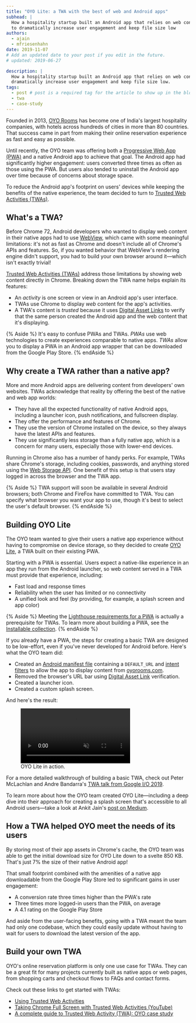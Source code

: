 ```yaml
---
title: "OYO Lite: a TWA with the best of web and Android apps"
subhead: |
  How a hospitality startup built an Android app that relies on web content
  to dramatically increase user engagement and keep file size low
authors:
  - ajain
  - mfriesenhahn
date: 2019-11-07
# Add an updated date to your post if you edit in the future.
# updated: 2019-06-27

description: |
  How a hospitality startup built an Android app that relies on web content to
  dramatically increase user engagement and keep file size low.
tags:
  - post # post is a required tag for the article to show up in the blog.
  - twa
  - case-study
---
```


Founded in 2013, [OYO Rooms](https://www.oyorooms.com/)
has become one of India's largest hospitality companies,
with hotels across hundreds of cities in more than 80 countries.
That success came in part from making their online reservation experience
as fast and easy as possible.

Until recently, the OYO team was offering both a
[Progressive Web App (PWA)](https://developers.google.com/web/progressive-web-apps)
and a native Android app to achieve that goal.
The Android app had significantly higher engagement:
users converted three times as often as those using the PWA.
But users also tended to uninstall the Android app over time
because of concerns about storage space.

To reduce the Android app's footprint on users' devices
while keeping the benefits of the native experience,
the team decided to turn to
[Trusted Web Activities (TWAs)](https://developers.google.com/web/updates/2019/02/using-twa).

## What's a TWA?
Before Chrome 72, Android developers who wanted to display web content in
their native apps had to use
[WebView](https://developer.android.com/reference/android/webkit/WebView),
which came with some meaningful limitations:
it's not as fast as Chrome and doesn't include all of Chrome's APIs and features.
So, if you wanted behavior that WebView's rendering engine didn't support,
you had to build your own browser around it—which isn't exactly trivial!

[Trusted Web Activities (TWAs)](https://developers.google.com/web/updates/2019/02/using-twa)
address those limitations by showing web content directly in Chrome.
Breaking down the TWA name helps explain its features:
- An _activity_ is one screen or view in an Android app's user interface.
- TWAs use Chrome to display _web_ content for the app's activities.
- A TWA's content is _trusted_ because it uses
  [Digital Asset Links](https://developers.google.com/digital-asset-links/v1/getting-started)
  to verify that the same person created the Android app
  and the web content that it's displaying.

{% Aside %}
It's easy to confuse PWAs and TWAs.
_PWAs_ use web technologies to create experiences comparable to native apps.
_TWAs_ allow you to display a PWA in an Android app wrapper
that can be downloaded from the Google Play Store.
{% endAside %}

## Why create a TWA rather than a native app?

More and more Android apps are delivering content from developers' own websites.
TWAs acknowledge that reality by offering the best
of the native and web app worlds:
- They have all the expected functionality of native Android apps,
  including a launcher icon, push notifications, and fullscreen display.
- They offer the performance and features of Chrome.
- They use the version of Chrome installed on the device,
  so they always have the latest APIs and features.
- They use significantly less storage than a fully native app,
  which is a concern for many users,
  especially those with lower-end devices.

Running in Chrome also has a number of handy perks.
For example, TWAs share Chrome's storage,
including cookies, passwords, and anything stored using the
[Web Storage API](https://developer.mozilla.org/en-US/docs/Web/API/Web_Storage_API).
One benefit of this setup is that users stay logged in
across the browser and the TWA app.

{% Aside %}
TWA support will soon be available in several Android browsers;
both Chrome and FireFox have committed to TWA.
You can specify what browser you want your app to use,
though it's best to select the user's default browser.
{% endAside %}

## Building OYO Lite

The OYO team wanted to give their users a native app experience
without having to compromise on device storage,
so they decided to create
[OYO Lite](https://play.google.com/store/apps/details?id=com.oyo.consumerlite),
a TWA built on their existing PWA.

Starting with a PWA is essential.
Users expect a native-like experience in an app they run from the Android launcher,
so web content served in a TWA must provide that experience, including:
- Fast load and response times
- Reliability when the user has limited or no connectivity
- A unified look and feel (by providing, for example, a splash screen and app color)

{% Aside %}
Meeting the [Lighthouse requirements for a PWA](/lighthouse-pwa)
is actually a prerequisite for TWAs.
To learn more about building a PWA,
see the [Installable collection](/installable).
{% endAside %}

If you already have a PWA,
the steps for creating a basic TWA are designed to be low-effort,
even if you've never developed for Android before.
Here's what the OYO team did:
* Created an
   [Android manifest file](https://developer.android.com/guide/topics/manifest/manifest-intro)
   containing a `DEFAULT_URL` and
   [intent filters](https://developer.android.com/guide/components/intents-filters)
   to allow the app to display content from [oyorooms.com](https://oyorooms.com).
* Removed the browser's URL bar using
   [Digital Asset Link](https://developers.google.com/digital-asset-links/v1/getting-started)
   verification.
* Created a launcher icon.
* Created a custom splash screen.

And here's the result:
<figure class="w-figure w-figure--center">
  <video controls autoplay loop muted class="w-screenshot">
    <source src="https://storage.googleapis.com/web-dev-assets/oyo-case-study/oyo-lite.webm" type="video/webm; codecs=vp8">
    <source src="https://storage.googleapis.com/web-dev-assets/oyo-case-study/oyo-lite.mp4" type="video/mp4; codecs=h264">
  </video>
 <figcaption class="w-figcaption">
    OYO Lite in action.
  </figcaption>
</figure>

For a more detailed walkthrough of building a basic TWA,
check out Peter McLachlan and Andre Bandarra's
[TWA talk from Google I/O 2019](https://youtu.be/6lHBw3F4cWs).

To learn more about how the OYO team created OYO Lite—including
a deep dive into their approach for creating a splash screen
that's accessible to all Android users—take a look at Ankit Jain's
[post on Medium](https://medium.com/@ankitjainaj/3dd327d7afc5).

## How a TWA helped OYO meet the needs of its users

By storing most of their app assets in Chrome's cache,
the OYO team was able to get the initial download size
for OYO Lite down to a svelte 850&nbsp;KB.
That's just 7% the size of their native Android app!

That small footprint combined with the amenities of a native app
downloadable from the Google Play Store led to significant gains
in user engagement:
- A conversion rate three times higher than the PWA's rate
- Three times more logged-in users than the PWA, on average
- A 4.1&nbsp;rating on the Google Play Store

And aside from the user-facing benefits,
going with a TWA meant the team had only one codebase,
which they could easily update without having to wait
for users to download the latest version of the app.

## Build your own TWA
OYO's online reservation platform is only one use case for TWAs.
They can be a great fit for many projects currently built as native apps or web pages,
from shopping carts and checkout flows to FAQs and contact forms.

Check out these links to get started with TWAs:
- [Using Trusted Web Activities](https://developers.google.com/web/updates/2019/02/using-twa)
- [Taking Chrome Full Screen with Trusted Web Activities (YouTube)](https://youtu.be/6lHBw3F4cWs)
- [A complete guide to Trusted Web Activity (TWA): OYO case study](https://medium.com/@ankitjainaj/3dd327d7afc5)
